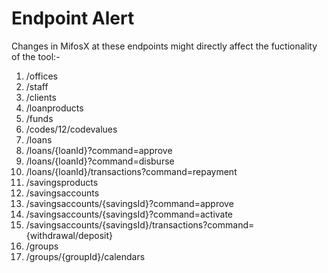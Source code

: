 Endpoint Alert
==============

Changes in MifosX at these endpoints might directly affect the fuctionality of the tool:-

1. /offices
2. /staff
3. /clients
4. /loanproducts
5. /funds
6. /codes/12/codevalues
7. /loans
8. /loans/{loanId}?command=approve
9. /loans/{loanId}?command=disburse
10. /loans/{loanId}/transactions?command=repayment
11. /savingsproducts
12. /savingsaccounts
13. /savingsaccounts/{savingsId}?command=approve
14. /savingsaccounts/{savingsId}?command=activate
15. /savingsaccounts/{savingsId}/transactions?command={withdrawal/deposit}
16. /groups
17. /groups/{groupId}/calendars